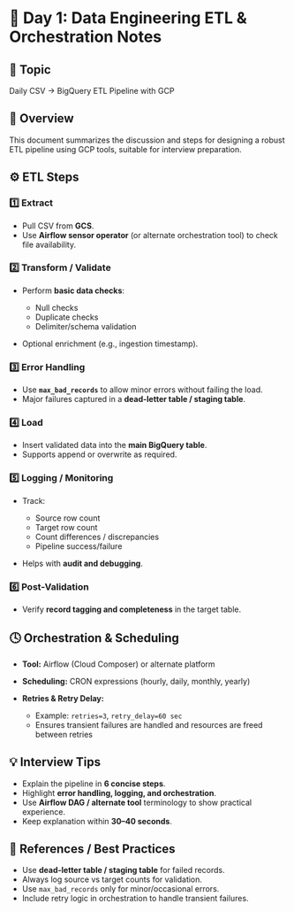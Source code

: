 # 📘 Day 1: Data Engineering ETL & Orchestration Notes

## 🧠 Topic

Daily CSV → BigQuery ETL Pipeline with GCP

## 🚀 Overview

This document summarizes the discussion and steps for designing a robust ETL pipeline using GCP tools, suitable for interview preparation.

## ⚙️ ETL Steps

### 1️⃣ Extract

* Pull CSV from **GCS**.
* Use **Airflow sensor operator** (or alternate orchestration tool) to check file availability.

### 2️⃣ Transform / Validate

* Perform **basic data checks**:

  * Null checks
  * Duplicate checks
  * Delimiter/schema validation
* Optional enrichment (e.g., ingestion timestamp).

### 3️⃣ Error Handling

* Use **`max_bad_records`** to allow minor errors without failing the load.
* Major failures captured in a **dead-letter table / staging table**.

### 4️⃣ Load

* Insert validated data into the **main BigQuery table**.
* Supports append or overwrite as required.

### 5️⃣ Logging / Monitoring

* Track:

  * Source row count
  * Target row count
  * Count differences / discrepancies
  * Pipeline success/failure
* Helps with **audit and debugging**.

### 6️⃣ Post-Validation

* Verify **record tagging and completeness** in the target table.

## 🕓 Orchestration & Scheduling

* **Tool:** Airflow (Cloud Composer) or alternate platform
* **Scheduling:** CRON expressions (hourly, daily, monthly, yearly)
* **Retries & Retry Delay:**

  * Example: `retries=3`, `retry_delay=60 sec`
  * Ensures transient failures are handled and resources are freed between retries

## 💡 Interview Tips

* Explain the pipeline in **6 concise steps**.
* Highlight **error handling, logging, and orchestration**.
* Use **Airflow DAG / alternate tool** terminology to show practical experience.
* Keep explanation within **30–40 seconds**.

## 🧩 References / Best Practices

* Use **dead-letter table / staging table** for failed records.
* Always log source vs target counts for validation.
* Use `max_bad_records` only for minor/occasional errors.
* Include retry logic in orchestration to handle transient failures.
